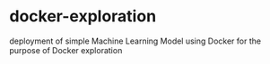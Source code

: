 # docker-exploration
deployment of simple Machine Learning Model using Docker for the purpose of Docker exploration

